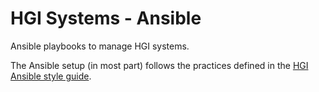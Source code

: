 # HGI Systems - Ansible
Ansible playbooks to manage HGI systems.

The Ansible setup (in most part) follows the practices defined in the 
[HGI Ansible style guide](https://github.com/wtsi-hgi/ansible-style-guide).

